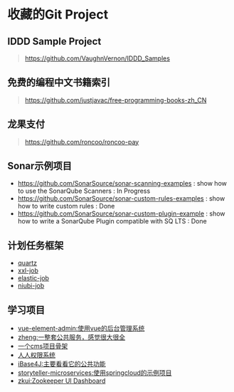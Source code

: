 # 收藏的Git Project

## IDDD Sample Project
> https://github.com/VaughnVernon/IDDD_Samples

## 免费的编程中文书籍索引
> https://github.com/justjavac/free-programming-books-zh_CN

## 龙果支付
> https://github.com/roncoo/roncoo-pay

## Sonar示例项目
- https://github.com/SonarSource/sonar-scanning-examples : show how to use the SonarQube Scanners : In Progress
- https://github.com/SonarSource/sonar-custom-rules-examples : show how to write custom rules : Done
- https://github.com/SonarSource/sonar-custom-plugin-example : show how to write a SonarQube Plugin compatible with SQ LTS : Done

## 计划任务框架
- [quartz](https://github.com/quartz-scheduler/quartz)
- [xxl-job](https://github.com/xuxueli/xxl-job)
- [elastic-job](https://github.com/dangdangdotcom/elastic-job)
- [niubi-job](https://github.com/xiaolongzuo/niubi-job)

## 学习项目
- [vue-element-admin:使用vue的后台管理系统](https://github.com/PanJiaChen/vue-element-admin)
- [zheng:一整套公共服务，感觉很大很全](https://github.com/shuzheng/zheng)
- [一个cms项目骨架](https://github.com/kangyonggan/cms-archetype)
- [人人权限系统](https://github.com/sunlightcs/renren-security)
- [iBase4J:主要看看它的公共功能](https://git.oschina.net/iBase4J/iBase4J)
- [storyteller-microservices:使用springcloud的示例项目](https://github.com/codependent/storyteller-microservices)
- [zkui:Zookeeper UI Dashboard](https://github.com/DeemOpen/zkui)